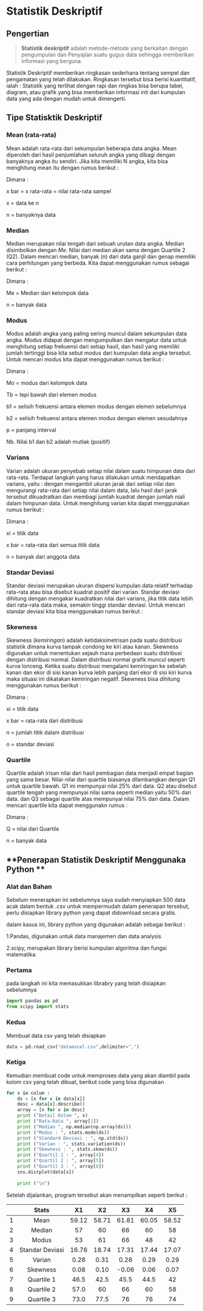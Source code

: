 # Statistik Deskriptif

## Pengertian

> **Statistik deskriptif** adalah metode-metode yang berkaitan dengan pengumpulan dan Penyajian suatu gugus data sehingga memberikan informasi yang berguna.

Statistik Deskriptif memberikan ringkasan sederhana tentang sempel dan pengamatan yang telah dilakukan. Ringkasan tersebut bisa berisi kuantitatif, ialah : Statistik yang terlihat dengan rapi dan ringkas bisa berupa tabel, diagram, atau grafik yang bisa memberikan informasi inti dari kumpulan data yang ada dengan mudah untuk dimengerti.

## Tipe Statisktik Deskriptif

### **Mean (rata-rata)**

Mean adalah rata-rata dari sekumpulan beberapa data angka. Mean diperoleh dari hasil penjumlahan seluruh angka yang dibagi dengan banyaknya angka itu sendiri. Jika kita memiliki N angka, kita bisa menghitung mean itu dengan rumus berikut :



Dimana :

x bar = x rata-rata = nilai rata-rata sampel

x = data ke n

n = banyaknya data

### **Median**

Median merupakan nilai tengah dari sebuah urutan data angka. Median disimbolkan dengan *Me*. Nilai dari median akan sama dengan Quartile 2 (Q2). Dalam mencari median, banyak (n) dari data ganjil dan genap memiliki cara perhitungan yang berbeda. Kita dapat menggunakan rumus sebagai berikut :



Dimana :

Me = Median dari kelompok data

n = banyak data



### **Modus**

Modus adalah angka yang paling sering muncul dalam sekumpulan data angka. Modus didapat dengan mengumpulkan dan mengatur data untuk menghitung setiap frekuensi dari setiap hasil, dan hasil yang memiliki jumlah tertinggi bisa kita sebut modus dari kumpulan data angka tersebut. Untuk mencari modus kita dapat menggunakan rumus berikut :



Dimana :

Mo = modus dari kelompok data

Tb = tepi bawah dari elemen modus

b1 = selisih frekuensi antara elemen modus dengan elemen sebelumnya

b2 = selisih frekuensi antara elemen modus dengan elemen sesudahnya

p = panjang interval

Nb. Nilai b1 dan b2 adalah mutlak (positif)

### **Varians**

Varian adalah ukuran penyebab setiap nilai dalam suatu himpunan data dari rata-rata. Terdapat langkah yang harus dilakukan untuk mendapatkan varians, yaitu : dengan mengambil ukuran jarak dari setiap nilai dan mengurangi rata-rata dari setiap nilai dalam data, lalu hasil dari jarak tersebut dikuadratkan dan membagi jumlah kuadrat dengan jumlah niali dalam himpunan data. Untuk menghitung varian kita dapat menggunakan rumus berikut :



Dimana :

xi = titik data

x bar = rata-rata dari semua titik data

n = banyak dari anggota data

### **Standar Deviasi**

Standar deviasi merupakan ukuran dispersi kumpulan data relatif terhadap rata-rata atau  bisa disebut kuadrat positif dari varian. Standar deviasi dihitung dengan mengakar kuadratkan nilai dari varians, jika titik data lebih dari rata-rata data maka, semakin tinggi standar deviasi. Untuk mencari standar deviasi kita bisa menggunakan rumus berikut :



### **Skewness**

Skewness (*kemiringan*) adalah ketidaksimetrisan pada suatu distribusi statistik dimana kurva tampak condong ke kiri atau kanan. Skewness digunakan untuk menentukan sejauh mana perbedaan suatu distribusi dengan distribusi normal. Dalam distribusi normal grafik muncul seperti kurva lonceng. Ketika suatu distribusi mengalami kemiringan ke sebelah kanan dan ekor di sisi kanan kurva lebih panjang dari ekor di sisi kiri kurva maka situasi ini dikatakan kemiringan negatif. Skewness bisa dihitung menggunakan rumus berikut :



Dimana :

xi = titik data

x bar = rata-rata dari distribusi

n = jumlah titik dalam distribusi

o = standar deviasi

### **Quartile**

Quartile adalah irisan nilai dari hasil pembagian data menjadi empat bagian yang sama besar. Nilai-nilai dari quartile biasanya dilambangkan dengan Q1 untuk quartile bawah. Q1 ini mempunyai nilai 25% dari data. Q2 atau disebut quartile tengah yang mempunyai nilai sama seperti median yaitu 50% dari data. dan Q3 sebagai quartile atas mempunyai nilai 75% dari data. Dalam mencari quartile kita dapat menggunakn rumus :



Dimana :

Q  = nilai dari Quartile

n = banyak data

## **Penerapan Statistik Deskriptif  Menggunaka Python **

### **Alat dan Bahan**

Sebelum menerapkan ini sebelumnya saya sudah menyiapkan 500 data acak dalam bentuk .csv untuk mempermudah dalam penerapan tersebut, perlu disiapkan library python yang dapat didownload secara gratis.

dalam kasus ini, library python yang digunakan adalah sebagai berikut :

1.Pandas, digunakan untuk data manajemen dan data analysis

2.scipy, merupakan library berisi kumpulan algoritma dan  fungsi matematika.

### **Pertama**

pada langkah ini kita memasukkan librabry yang telah disiapkan sebelumnya

```python
import pandas as pd
from scipy import stats
```

### **Kedua**

Membuat data csv yang telah disiapkan

```python
data = pd.read_csv("dataexcel.csv",delimiter=",")
```

### **Ketiga**

Kemudian membuat code untuk memproses data yang akan diambil pada kolom csv yang telah dibuat, berikut code yang bisa digunakan 

```python
for x in colum :
    ds = [x for x in data[x]]
    desc = data[x].describe()
    array = [x for x in desc]
    print ("Detail Kolom ", x)
    print ("Rata-Rata ", array[1])
    print ("Median ", np.median(np.array(ds)))
    print ("Modus : ", stats.mode(ds))
    print ("Standard Deviasi : ", np.std(ds))
    print ("Varian : ", stats.variation(ds))
    print ("Skewness : ", stats.skew(ds))
    print ("Quartil 1 : ", array[4])
    print ("Quartil 2 : ", array[5])
    print ("Quartil 3 : ", array[6])
    sns.distplot(data[x])
    
    print ("\n")
```

Setelah dijalankan, program tersebut akan menampilkan seperti berikut :

|      |    **Stats**    | **X1** | **X2** | **X3** | **X4** | **X5** |
| :--: | :-------------: | :----: | :----: | :----: | :----: | :----: |
|  1   |      Mean       | 59.12  | 58.71  | 61.81  | 60.05  | 58.52  |
|  2   |     Median      |   57   |   60   |   66   |   60   |   58   |
|  3   |      Modus      |   53   |   61   |   66   |   48   |   42   |
|  4   | Standar Deviasi | 16.76  | 18.74  | 17.31  | 17.44  | 17.07  |
|  5   |     Varian      |  0.28  |  0.31  |  0.28  |  0.29  |  0.29  |
|  6   |    Skewness     |  0.08  |  0.10  | -0.06  |  0.06  |  0.07  |
|  7   |   Quartile 1    |  46.5  |  42.5  |  45.5  |  44.5  |   42   |
|  8   |   Quartile 2    |  57.0  |   60   |   66   |   60   |   58   |
|  9   |   Quartile 3    |  73.0  |  77.5  |   76   |   76   |   74   |
